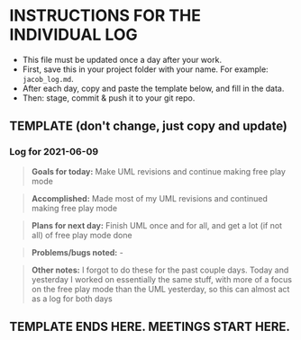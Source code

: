 # INSTRUCTIONS FOR THE INDIVIDUAL LOG
* This file must be updated once a day after your work.
* First, save this in your project folder with your name. For example: `jacob_log.md`.
* After each day, copy and paste the template below, and fill in the data.
* Then: stage, commit & push it to your git repo.

## TEMPLATE (don't change, just copy and update)

### Log for 2021-06-09

> **Goals for today:** Make UML revisions and continue making free play mode

> **Accomplished:** Made most of my UML revisions and continued making free play mode

> **Plans for next day:** Finish UML once and for all, and get a lot (if not all) of free play mode done

> **Problems/bugs noted:** -

> **Other notes:** I forgot to do these for the past couple days. Today and yesterday I worked on essentially the same stuff, with more of a focus on the free play mode than the UML yesterday, so this can almost act as a log for both days

## TEMPLATE ENDS HERE. MEETINGS START HERE.
